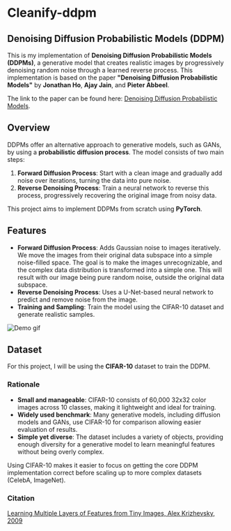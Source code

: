 # Cleanify-ddpm

## Denoising Diffusion Probabilistic Models (DDPM)

This is my implementation of **Denoising Diffusion Probabilistic Models (DDPMs)**, a generative model that creates realistic images by progressively denoising random noise through a learned reverse process. This implementation is based on the paper **"Denoising Diffusion Probabilistic Models"** by **Jonathan Ho**, **Ajay Jain**, and **Pieter Abbeel**.

The link to the paper can be found here: [Denoising Diffusion Probabilistic Models](https://arxiv.org/abs/2006.11239).

## Overview

DDPMs offer an alternative approach to generative models, such as GANs, by using a **probabilistic diffusion process**. The model consists of two main steps:
1. **Forward Diffusion Process**: Start with a clean image and gradually add noise over iterations, turning the data into pure noise.
2. **Reverse Denoising Process**: Train a neural network to reverse this process, progressively recovering the original image from noisy data.

This project aims to implement DDPMs from scratch using **PyTorch**.

## Features

- **Forward Diffusion Process**: Adds Gaussian noise to images iteratively. We move the images from their original data subspace into a simple noise-filled space. The goal is to make the images unrecognizable, and the complex data distribution is transformed into a simple one. This will result with our image being pure random noise, outside the original data subspace.
- **Reverse Denoising Process**: Uses a U-Net-based neural network to predict and remove noise from the image.
- **Training and Sampling**: Train the model using the CIFAR-10 dataset and generate realistic samples.
  
![Demo gif](https://learnopencv.com/wp-content/uploads/2023/01/diffusion-models-unconditional_image_generation-1.gif)

## Dataset

For this project, I will be using the **CIFAR-10** dataset to train the DDPM.

### Rationale

- **Small and manageable**: CIFAR-10 consists of 60,000 32x32 color images across 10 classes, making it lightweight and ideal for training.
- **Widely used benchmark**: Many generative models, including diffusion models and GANs, use CIFAR-10 for comparison allowing easier evaluation of results.
- **Simple yet diverse**: The dataset includes a variety of objects, providing enough diversity for a generative model to learn meaningful features without being overly complex.

Using CIFAR-10 makes it easier to focus on getting the core DDPM implementation correct before scaling up to more complex datasets (CelebA, ImageNet).

### Citation

[Learning Multiple Layers of Features from Tiny Images, Alex Krizhevsky, 2009](http://www.cs.toronto.edu/~kriz/learning-features-2009-TR.pdf)
